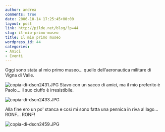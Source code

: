```yaml
---
author: andrea
comments: true
date: 2006-10-14 17:25:45+00:00
layout: post
link: http://pilde.net/blog/?p=44
slug: il-mio-primo-museo
title: Il mio primo museo
wordpress_id: 44
categories:
- Amici
- Eventi
---
```


Oggi sono stata al mio primo museo... quello dell'aeronautica militare di Vigna di Valle.

![copia-di-dscn2431.JPG](http://pilde.net/blog/wp-content/uploads/2006/10/copia-di-dscn2431.JPG)
Stavo con un sacco di amici, ma il mio preferito è Paolo... il suo ciuffo è irresistibile.

![copia-di-dscn2433.JPG](http://pilde.net/blog/wp-content/uploads/2006/10/copia-di-dscn2433.JPG)

Alla fine ero un po' stanca e così mi sono fatta una pennica in riva al lago... RONF... RONF!

![copia-di-dscn2459.JPG](http://pilde.net/blog/wp-content/uploads/2006/10/copia-di-dscn2459.JPG)
